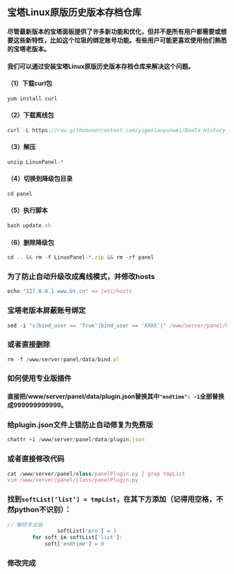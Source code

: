 ## 宝塔Linux原版历史版本存档仓库
#### 尽管最新版本的宝塔面板提供了许多新功能和优化，但并不是所有用户都需要或想要这些新特性，比如这个垃圾的绑定账号功能。有些用户可能更喜欢使用他们熟悉的宝塔老版本。

#### 我们可以通过安装宝塔Linux原版历史版本存档仓库来解决这个问题。

#### （1）下载curl包
```javascript
yum install curl
```
#### （2）下载离线包
```javascript
curl -L https://raw.githubusercontent.com/yigexiaoyunwei/BaoTa_History_Release/main/LinuxPanel-7.7.0.zip > LinuxPanel-7.7.0.zip
```
#### （3）解压
```javascript
unzip LinuxPanel-*
```
#### （4）切换到降级包目录
```javascript
cd panel
```
#### （5）执行脚本
```javascript
bash update.sh
```
#### （6）删除降级包
```javascript
cd .. && rm -f LinuxPanel-*.zip && rm -rf panel
```

### 为了防止自动升级改成离线模式，并修改hosts
```javascript
echo "127.0.0.1 www.bt.cn" >> /etc/hosts
```

### 宝塔老版本屏蔽账号绑定
```javascript
sed -i "s|bind_user == 'True'|bind_user == 'XXXX'|" /www/server/panel/BTPanel/static/js/index.js
```
### 或者直接删除
```javascript
rm -f /www/server/panel/data/bind.pl
```

### 如何使用专业版插件
#### 直接把/www/server/panel/data/plugin.json替换其中`"endtime": -1`全部替换成999999999999。

### 给plugin.json文件上锁防止自动修复为免费版
```javascript
chattr +i /www/server/panel/data/plugin.json
```
### 或者直接修改代码
```javascript
cat /www/server/panel/class/panelPlugin.py | grep tmpList
vim /www/server/panel/class/panelPlugin.py
```

### 找到`softList[‘list’] = tmpList`，在其下方添加（记得用空格，不然python不识别）：
```javascript
// 解锁专业版
                softList['pro'] = 1
        for soft in softList['list']:
            soft['endtime'] = 0
```
### 修改完成
